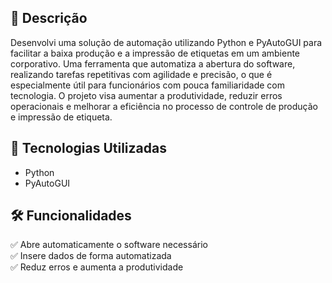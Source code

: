 ## 📌 Descrição
Desenvolvi uma solução de automação utilizando Python e PyAutoGUI para facilitar a baixa produção e a impressão de etiquetas em um ambiente corporativo. Uma ferramenta que automatiza a abertura do software, realizando tarefas repetitivas com agilidade e precisão, o que é especialmente útil para funcionários com pouca familiaridade com tecnologia. O projeto visa aumentar a produtividade, reduzir erros operacionais e melhorar a eficiência no processo de controle de produção e impressão de etiqueta.

## 🚀 Tecnologias Utilizadas
- Python
- PyAutoGUI

## 🛠 Funcionalidades
✅ Abre automaticamente o software necessário  
✅ Insere dados de forma automatizada  
✅ Reduz erros e aumenta a produtividade  
